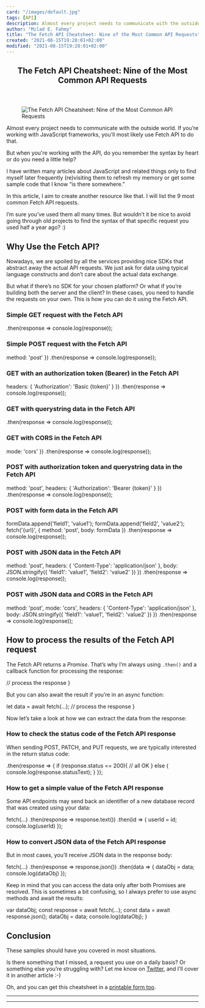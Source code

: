 ```yaml
---
card: "/images/default.jpg"
tags: [API]
description: Almost every project needs to communicate with the outside wo
author: "Milad E. Fahmy"
title: "The Fetch API Cheatsheet: Nine of the Most Common API Requests"
created: "2021-08-15T19:28:01+02:00"
modified: "2021-08-15T19:28:01+02:00"
---
```

<div class="site-wrapper">
<main id="site-main" class="site-main outer">
<div class="inner">
<article class="post-full post tag-api tag-cheatsheet tag-javascript ">
<header class="post-full-header">
<h1 class="post-full-title">The Fetch API Cheatsheet: Nine of the Most Common API Requests</h1>
</header>
<figure class="post-full-image">
<picture>
<source media="(max-width: 700px)" sizes="1px" srcset="data:image/gif;base64,R0lGODlhAQABAIAAAAAAAP///yH5BAEAAAAALAAAAAABAAEAAAIBRAA7 1w">
<source media="(min-width: 701px)" sizes="(max-width: 800px) 400px,
(max-width: 1170px) 700px,
1400px" srcset="/news/content/images/size/w300/2020/11/cover-2.jpg 300w,
/news/content/images/size/w600/2020/11/cover-2.jpg 600w,
/news/content/images/size/w1000/2020/11/cover-2.jpg 1000w,
/news/content/images/size/w2000/2020/11/cover-2.jpg 2000w">
<img onerror="this.style.display='none'" src="/news/content/images/size/w2000/2020/11/cover-2.jpg" alt="The Fetch API Cheatsheet: Nine of the Most Common API Requests">
</picture>
</figure>
<section class="post-full-content">
<div class="post-content">
<p>Almost every project needs to communicate with the outside world. If youʼre working with JavaScript frameworks, you'll most likely use Fetch API to do that. </p>
<p>But when you're working with the API, do you remember the syntax by heart or do you need a little help?</p>
<p>I have written many articles about JavaScript and related things only to find myself later frequently (re)visiting them to refresh my memory or get some sample code that I know “is there somewhere.” </p>
<p>In this article, I aim to create another resource like that. I will list the 9 most common Fetch API requests. </p>
<p>Iʼm sure youʼve used them all many times. But wouldnʼt it be nice to avoid going through old projects to find the syntax of that specific request you used half a year ago? :)</p>
<h2 id="why-use-the-fetch-api">Why Use the Fetch API?</h2>
<p>Nowadays, we are spoiled by all the services providing nice SDKs that abstract away the actual API requests. We just ask for data using typical language constructs and donʼt care about the actual data exchange. </p>
<p>But what if thereʼs no SDK for your chosen platform? Or what if youʼre building both the server and the client? In these cases, you need to handle the requests on your own. This is how you can do it using the Fetch API.</p>
<h3 id="simple-get-request-with-the-fetch-api">Simple GET request with the Fetch API</h3>
.then(response =&gt; console.log(response));
</code></pre>
<h3 id="simple-post-request-with-the-fetch-api">Simple POST request with the Fetch API</h3>
method: 'post'
})
.then(response =&gt; console.log(response));
</code></pre>
<h3 id="get-with-an-authorization-token-bearer-in-the-fetch-api">GET with an authorization token (Bearer) in the Fetch API</h3>
headers: {
'Authorization': 'Basic {token}'
}
})
.then(response =&gt; console.log(response));
</code></pre>
<h3 id="get-with-querystring-data-in-the-fetch-api">GET with querystring data in the Fetch API</h3>
.then(response =&gt; console.log(response));
</code></pre>
<h3 id="get-with-cors-in-the-fetch-api">GET with CORS in the Fetch API</h3>
mode: 'cors'
})
.then(response =&gt; console.log(response));
</code></pre>
<h3 id="post-with-authorization-token-and-querystring-data-in-the-fetch-api">POST with authorization token and querystring data in the Fetch API</h3>
method: 'post',
headers: {
'Authorization': 'Bearer {token}'
}
})
.then(response =&gt; console.log(response));
</code></pre>
<h3 id="post-with-form-data-in-the-fetch-api">POST with form data in the Fetch API</h3>
formData.append('field1', 'value1');
formData.append('field2', 'value2');
fetch('{url}', {
method: 'post',
body: formData
})
.then(response =&gt; console.log(response));
</code></pre>
<h3 id="post-with-json-data-in-the-fetch-api">POST with JSON data in the Fetch API</h3>
method: 'post',
headers: {
'Content-Type': 'application/json'
},
body: JSON.stringify({
'field1': 'value1',
'field2': 'value2'
})
})
.then(response =&gt; console.log(response));
</code></pre>
<h3 id="post-with-json-data-and-cors-in-the-fetch-api">POST with JSON data and CORS in the Fetch API</h3>
method: 'post',
mode: 'cors',
headers: {
'Content-Type': 'application/json'
},
body: JSON.stringify({
'field1': 'value1',
'field2': 'value2'
})
})
.then(response =&gt; console.log(response));
</code></pre>
<h2 id="how-to-process-the-results-of-the-fetch-api-request">How to process the results of the Fetch API request</h2>
<p>The Fetch API returns a <em>Promise</em>. Thatʼs why Iʼm always using <code>.then()</code> and a callback function for processing the response:</p>
// process the response
}
</code></pre>
<p>But you can also await the result if youʼre in an async function:</p>
let data = await fetch(...);
// process the response
}
</code></pre>
<p>Now letʼs take a look at how we can extract the data from the response:</p>
<h3 id="how-to-check-the-status-code-of-the-fetch-api-response">How to check the status code of the Fetch API response</h3>
<p>When sending POST, PATCH, and PUT requests, we are typically interested in the return status code:</p>
.then(response =&gt; {
if (response.status == 200){
// all OK
} else {
console.log(response.statusText);
}
});
</code></pre>
<h3 id="how-to-get-a-simple-value-of-the-fetch-api-response">How to get a simple value of the Fetch API response</h3>
<p>Some API endpoints may send back an identifier of a new database record that was created using your data:</p>
fetch(...)
.then(response =&gt; response.text())
.then(id =&gt; {
userId = id;
console.log(userId)
});
</code></pre>
<h3 id="how-to-convert-json-data-of-the-fetch-api-response">How to convert JSON data of the Fetch API response</h3>
<p>But in most cases, youʼll receive JSON data in the response body:</p>
fetch(...)
.then(response =&gt; response.json())
.then(data =&gt; {
dataObj = data;
console.log(dataObj)
});
</code></pre>
<p>Keep in mind that you can access the data only after both Promises are resolved. This is sometimes a bit confusing, so I always prefer to use async methods and await the results:</p>
var dataObj;
const response = await fetch(...);
const data = await response.json();
dataObj = data;
console.log(dataObj);
}
</code></pre>
<h2 id="conclusion">Conclusion</h2>
<p>These samples should have you covered in most situations. </p>
<p>Is there something that I missed, a request you use on a daily basis? Or something else youʼre struggling with? Let me know on <a href="https://twitter.com/ondrabus">Twitter</a>, and Iʼll cover it in another article :-)</p>
<p>Oh, and you can get this cheatsheet in a <a href="https://ondrabus.com/fetch-api-cheatsheet">printable form too</a>.</p>
</div>
<hr>
<hr>
</section>
</article>
</div>
</main>
</div>
<!-- Google Tag Manager (noscript) -->
<!-- End Google Tag Manager (noscript) -->

